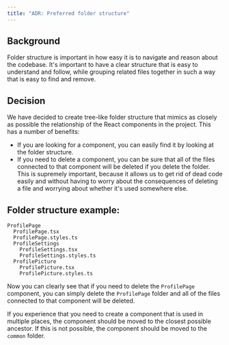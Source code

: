```yaml
---
title: "ADR: Preferred folder structure"
---
```


## Background

Folder structure is important in how easy it is to navigate and reason about the codebase. It's important to have a clear structure that is easy to understand and follow, while grouping related files together in such a way that is easy to find and remove.

## Decision

We have decided to create tree-like folder structure that mimics as closely as possible the relationship of the React components in the project. This has a number of benefits:

* If you are looking for a component, you can easily find it by looking at the folder structure.
* If you need to delete a component, you can be sure that all of the files connected to that component will be deleted if you delete the folder. This is supremely important, because it allows us to get rid of dead code easily and without having to worry about the consequences of deleting a file and worrying about whether it's used somewhere else.

## Folder structure example:

```
ProfilePage
  ProfilePage.tsx
  ProfilePage.styles.ts
  ProfileSettings
    ProfileSettings.tsx
    ProfileSettings.styles.ts
  ProfilePicture
    ProfilePicture.tsx
    ProfilePicture.styles.ts
```

Now you can clearly see that if you need to delete the `ProfilePage` component, you can simply delete the `ProfilePage` folder and all of the files connected to that component will be deleted.

If you experience that you need to create a component that is used in multiple places, the component should be moved to the closest possible ancestor. If this is not possible, the component should be moved to the `common` folder.
